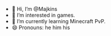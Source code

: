 - 👋 Hi, I’m @Majkins
- 👀 I’m interested in games.
- 🌱 I’m currently learning Minecraft PvP.
- 😄 Pronouns: he him his

<!---
Majkins/Majkins is a ✨ special ✨ repository because its `README.md` (this file) appears on your GitHub profile.
You can click the Preview link to take a look at your changes.
--->
